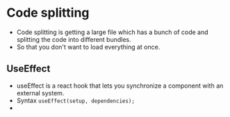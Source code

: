 # Code splitting
- Code splitting is getting a large file which has a bunch of code and splitting the code into different bundles.
- So that you don't want to load everything at once.

## UseEffect
- useEffect is a react hook that lets you synchronize a component with an external system.
- Syntax
    ``` useEffect(setup, dependencies); ```
- 